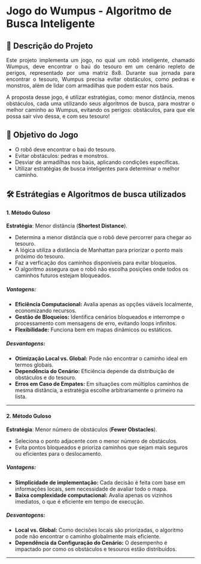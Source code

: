 # Jogo do Wumpus - Algoritmo de Busca Inteligente

## 📜 Descrição do Projeto

<p style="text-align: justify;">Este projeto implementa um jogo, no qual um robô inteligente, chamado Wumpus, deve encontrar o baú do tesouro em um cenário repleto de perigos, representado por uma matriz 8x8. Durante sua jornada para encontrar o tesouro, Wumpus precisa evitar obstáculos, como pedras e monstros, além de lidar com armadilhas que podem estar nos baús.</p>

<p style="text-align: justify;">A proposta desse jogo, é utilizar estratégias, como: menor distância, menos obstáculos, cada uma utilizando seus algoritmos de busca, para mostrar o melhor caminho ao Wumpus, evitando os perigos: obstáculos, para que ele possa sair vivo dessa, e com seu tesouro!</p>

## 🎯 Objetivo do Jogo

- O robô deve encontrar o baú do tesouro.
- Evitar obstáculos: pedras e monstros.
- Desviar de armadilhas nos baús, aplicando condições específicas.
- Utilizar estratégias de busca inteligentes para determinar o melhor caminho.

## 🛠️ Estrátegias e Algoritmos de busca utilizados

#### 1. Método Guloso
**Estratégia**: Menor distância (**Shortest Distance**).

  - Determina a menor distância que o robô deve percorrer para chegar ao tesouro.
  - A lógica utiliza a distância de Manhattan para priorizar o ponto mais próximo do tesouro.
  - Faz a verficação dos caminhos disponíveis para evitar bloqueios.
  - O algoritmo assegura que o robô não escolha posições onde todos os caminhos futuros estejam bloqueados.

##### Vantagens:
  - **Eficiência Computacional:** Avalia apenas as opções viáveis localmente, economizando recursos.
  - **Gestão de Bloqueios:** Identifica cenários bloqueados e interrompe o processamento com mensagens de erro, evitando loops infinitos.
  - **Flexibilidade:** Funciona bem em mapas dinâmicos ou estáticos.

##### Desvantagens:
  - **Otimização Local vs. Global:** Pode não encontrar o caminho ideal em termos globais.
  - **Dependência do Cenário:** Eficiência depende da distribuição de obstáculos e do tesouro.
  - **Erros em Caso de Empates:** Em situações com múltiplos caminhos de mesma distância, a estratégia escolhe arbitrariamente o primeiro na lista.

---

#### 2. Método Guloso
**Estratégia**: Menor número de obstáculos (**Fewer Obstacles**).

  -  Seleciona o ponto adjacente com o menor número de obstáculos.
  -  Evita pontos bloqueados e prioriza caminhos que sejam mais seguros ou eficientes para o deslocamento.
    
 ##### Vantagens:
   - **Simplicidade de implementação:** Cada decisão é feita com base em informações locais, sem necessidade de avaliar todo o mapa.
   - **Baixa complexidade computacional:** Avalia apenas os vizinhos imediatos, o que é eficiente em tempo de execução.

##### Desvantagens:
   - **Local vs. Global:** Como decisões locais são priorizadas, o algoritmo pode não encontrar o caminho globalmente mais eficiente.
   - **Dependência da Configuração do Cenário:** O desempenho é impactado por como os obstáculos e tesouros estão distribuídos.

___



 







